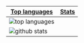 |[Top languages](https://github.com/MEGAMINDMK/github-readme-stats#top-languages-card)|[Stats](https://github.com/MEGAMINDMK/github-readme-stats#github-stats-card)|
|-|-|
|![top languages](https://github-readme-stats.vercel.app/api/top-langs/?username=MEGAMINDMK&layout=compact&langs_count=6)
|![github stats](https://github-readme-stats.vercel.app/api?username=MEGAMINDMK&count_private=true&show_icons=true&hide=issues)

